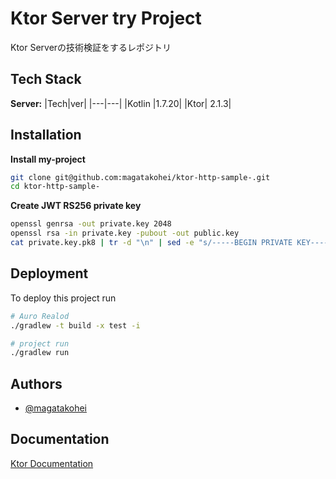 # Ktor Server try Project

Ktor Serverの技術検証をするレポジトリ

## Tech Stack

**Server:**
|Tech|ver|
|---|---|
|Kotlin |1.7.20|
|Ktor| 2.1.3|

## Installation

**Install my-project**

```bash
git clone git@github.com:magatakohei/ktor-http-sample-.git
cd ktor-http-sample-
```

**Create JWT RS256 private key**

```bash
openssl genrsa -out private.key 2048
openssl rsa -in private.key -pubout -out public.key
cat private.key.pk8 | tr -d "\n" | sed -e "s/-----BEGIN PRIVATE KEY-----//" -e "s/-----END PRIVATE KEY-----//"
```

## Deployment

To deploy this project run

```bash
# Auro Realod
./gradlew -t build -x test -i

# project run
./gradlew run 
```

## Authors

- [@magatakohei](https://www.github.com/magatakohei)

## Documentation

[Ktor Documentation](https://ktor.io/docs/welcome.html)

